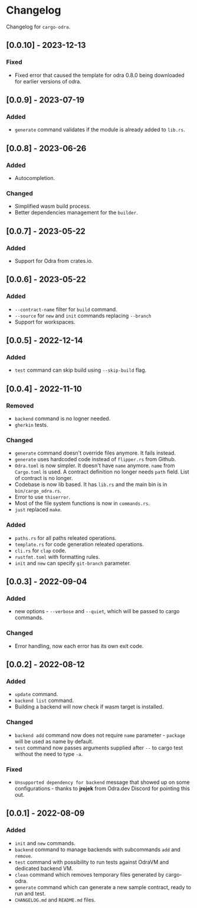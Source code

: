 # Changelog

Changelog for `cargo-odra`.

## [0.0.10] - 2023-12-13

### Fixed
- Fixed error that caused the template for odra 0.8.0 being downloaded for earlier
versions of odra.

## [0.0.9] - 2023-07-19

### Added
- `generate` command validates if the module is already added to `lib.rs`.

## [0.0.8] - 2023-06-26

### Added
- Autocompletion.

### Changed
- Simplified wasm build process.
- Better dependencies management for the `builder`.

## [0.0.7] - 2023-05-22

### Added
- Support for Odra from crates.io. 

## [0.0.6] - 2023-05-22
### Added
- `--contract-name` filter for `build` command.
- `--source` for `new` and `init` commands replacing `--branch`
- Support for workspaces.

## [0.0.5] - 2022-12-14
### Added
- `test` command can skip build using `--skip-build` flag. 

## [0.0.4] - 2022-11-10
### Removed
- `backend` command is no logner needed.
- `gherkin` tests.

### Changed
- `generate` command doesn't override files anymore. It fails instead.
- `generate` uses hardcoded code instead of `flipper.rs` from Github.
- `Odra.toml` is now simpler. It doesn't have `name` anymore. `name` from
`Cargo.toml` is used. A contract definition no longer needs `path` field.
List of contract is no longer.
- Codebase is now lib based. It has `lib.rs` and the main bin is in `bin/cargo_odra.rs`.
- Error to use `thiserror`.
- Most of the file system functions is now in `commands.rs`.
- `just` replaced `make`.

### Added
- `paths.rs` for all paths releated operations.
- `template.rs` for code generation releated operations.
- `cli.rs` for `clap` code.
- `rustfmt.toml` with formatting rules.
- `init` and `new` can specify `git-branch` parameter.

## [0.0.3] - 2022-09-04
### Added
- new options - `--verbose` and `--quiet`, which will be passed to cargo commands.

### Changed
- Error handling, now each error has its own exit code.

## [0.0.2] - 2022-08-12
### Added
- `update` command.
- `backend list` command.
- Building a backend will now check if wasm target is installed.

### Changed
- `backend add` command now does not require `name` parameter - `package`
will be used as name by default.
- `test` command now passes arguments supplied after `--` to cargo test 
without the need to type `-a`.

### Fixed
- `Unsupported dependency for backend` message that showed up on some
configurations - thanks to **jrojek** from Odra.dev Discord for pointing
this out.

## [0.0.1] - 2022-08-09
### Added
- `init` and `new` commands.
- `backend` command to manage backends with subcommands `add` and `remove`.
- `test` command with possibility to run tests against OdraVM and dedicated backend VM.
- `clean` command which removes temporary files generated by cargo-odra.
- `generate` command which can generate a new sample contract, ready to run and test.
- `CHANGELOG.md` and `README.md` files.
